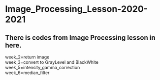 # Image_Processing_Lesson-2020-2021

## There is codes from Image Processing lesson in here.
week_2=return image <br/>
week_3=convert to GrayLevel and BlackWhite <br/>
week_5=intensity_gamma_correction <br/>
week_6=median_filter <br/>

